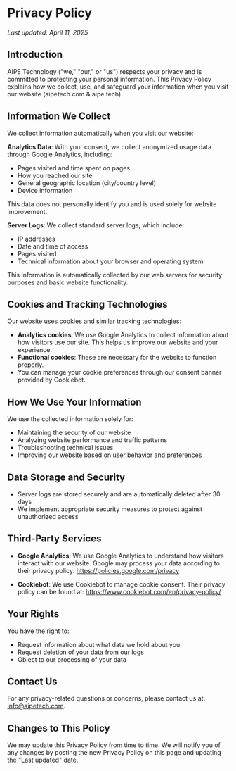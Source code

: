 # Privacy Policy

*Last updated: April 11, 2025*

## Introduction

AIPE Technology ("we," "our," or "us") respects your privacy and is committed to protecting your personal information. This Privacy Policy explains how we collect, use, and safeguard your information when you visit our website (aipetech.com & aipe.tech).

## Information We Collect

We collect information automatically when you visit our website:

**Analytics Data**: With your consent, we collect anonymized usage data through Google Analytics, including:
- Pages visited and time spent on pages
- How you reached our site
- General geographic location (city/country level)
- Device information

This data does not personally identify you and is used solely for website improvement.

**Server Logs**: We collect standard server logs, which include:
- IP addresses
- Date and time of access
- Pages visited
- Technical information about your browser and operating system

This information is automatically collected by our web servers for security purposes and basic website functionality.

## Cookies and Tracking Technologies

Our website uses cookies and similar tracking technologies:

- **Analytics cookies**: We use Google Analytics to collect information about how visitors use our site. This helps us improve our website and your experience.
- **Functional cookies**: These are necessary for the website to function properly.
- You can manage your cookie preferences through our consent banner provided by Cookiebot.

## How We Use Your Information

We use the collected information solely for:
- Maintaining the security of our website
- Analyzing website performance and traffic patterns
- Troubleshooting technical issues
- Improving our website based on user behavior and preferences

## Data Storage and Security

- Server logs are stored securely and are automatically deleted after 30 days
- We implement appropriate security measures to protect against unauthorized access

## Third-Party Services

- **Google Analytics**: We use Google Analytics to understand how visitors interact with our website. Google may process your data according to their privacy policy: https://policies.google.com/privacy

- **Cookiebot**: We use Cookiebot to manage cookie consent. Their privacy policy can be found at: https://www.cookiebot.com/en/privacy-policy/

## Your Rights

You have the right to:
- Request information about what data we hold about you
- Request deletion of your data from our logs
- Object to our processing of your data

## Contact Us

For any privacy-related questions or concerns, please contact us at: info@aipetech.com.

## Changes to This Policy

We may update this Privacy Policy from time to time. We will notify you of any changes by posting the new Privacy Policy on this page and updating the "Last updated" date.